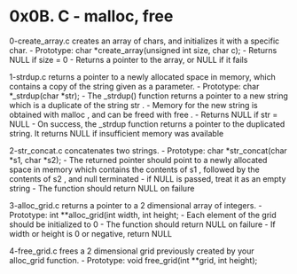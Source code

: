 # 0x0B. C - malloc, free

0-create_array.c creates an array of chars, and initializes it with a specific char.
        - Prototype: char *create_array(unsigned int size, char c);
        - Returns NULL if size = 0
        - Returns a pointer to the array, or NULL if it fails

1-strdup.c returns a pointer to a newly allocated space in memory, which contains a copy of the
string given as a parameter.
        - Prototype: char *_strdup(char *str);
        - The _strdup() function returns a pointer to a new string which is a duplicate of the string str .
        - Memory for the new string is obtained with malloc , and can be freed with free .
        - Returns NULL if str = NULL
        - On success, the _strdup function returns a pointer to the duplicated string. It returns NULL if insufficient memory was available

2-str_concat.c concatenates two strings.
        - Prototype: char *str_concat(char *s1, char *s2);
        - The returned pointer should point to a newly allocated space in memory which contains the contents of s1 , followed by the contents of s2 , and null terminated
        - if NULL is passed, treat it as an empty string
        - The function should return NULL on failure

3-alloc_grid.c returns a pointer to a 2 dimensional array of integers.
        - Prototype: int **alloc_grid(int width, int height;
        - Each element of the grid should be initialized to 0
        - The function should return NULL on failure
        - If width or height is 0 or negative, return NULL

4-free_grid.c frees a 2 dimensional grid previously created by your alloc_grid function.
        - Prototype: void free_grid(int **grid, int height);
